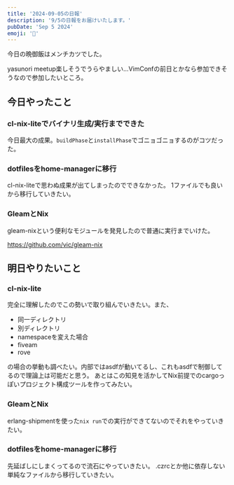 ```yaml
---
title: '2024-09-05の日報'
description: '9/5の日報をお届けいたします。'
pubDate: 'Sep 5 2024'
emoji: '🦊'
---
```


今日の晩御飯はメンチカツでした。

yasunori meetup楽しそうでうらやましい...VimConfの前日とかなら参加できそうなので参加したいところ。

## 今日やったこと

### cl-nix-liteでバイナリ生成/実行までできた
今日最大の成果。`buildPhase`と`installPhase`でゴニョゴニョするのがコツだった。

### dotfilesをhome-managerに移行
cl-nix-liteで思わぬ成果が出てしまったのでできなかった。
1ファイルでも良いから移行していきたい。

### GleamとNix
gleam-nixという便利なモジュールを発見したので普通に実行までいけた。

https://github.com/vic/gleam-nix

## 明日やりたいこと

### cl-nix-lite
完全に理解したのでこの勢いで取り組んでいきたい。また、

- 同一ディレクトリ
- 別ディレクトリ
- namespaceを変えた場合
- fiveam
- rove

の場合の挙動も調べたい。内部ではasdfが動いてるし、これもasdfで制御してるので理論上は可能だと思う。
あとはこの知見を活かしてNix前提でのcargoっぽいプロジェクト構成ツールを作ってみたい。

### GleamとNix
erlang-shipmentを使った`nix run`での実行ができてないのでそれをやっていきたい。

### dotfilesをhome-managerに移行
先延ばしにしまくってるので流石にやっていきたい。
.czrcとか他に依存しない単純なファイルから移行していきたい。
